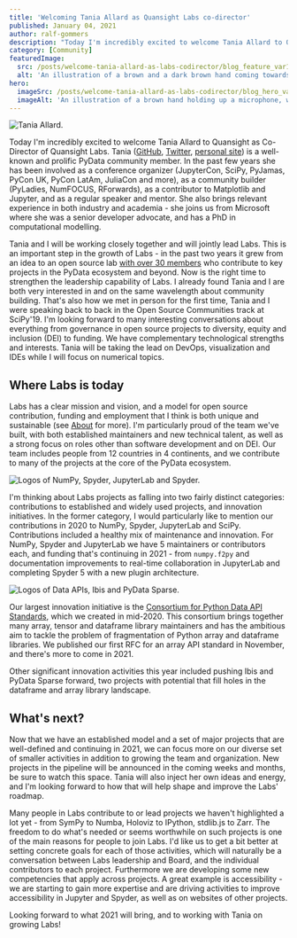 ```yaml
---
title: 'Welcoming Tania Allard as Quansight Labs co-director'
published: January 04, 2021
author: ralf-gommers
description: "Today I'm incredibly excited to welcome Tania Allard to Quansight as Co-Director of Quansight Labs. Tania is a well-known and prolific PyData community member. In the past few years she has been involved as a conference organizer (JupyterCon, SciPy, PyJamas, PyCon UK, PyCon LatAm, JuliaCon and more), as a community builder (PyLadies, NumFOCUS, RForwards), as a contributor to Matplotlib and Jupyter, and as a regular speaker and mentor. She also brings relevant experience in both industry and academia - she joins us from Microsoft where she was a senior developer advocate, and has a PhD in computational modelling."
category: [Community]
featuredImage:
  src: /posts/welcome-tania-allard-as-labs-codirector/blog_feature_var1.svg
  alt: 'An illustration of a brown and a dark brown hand coming towards each other to pass a business card with the logo of Quansight Labs.'
hero:
  imageSrc: /posts/welcome-tania-allard-as-labs-codirector/blog_hero_var1.svg
  imageAlt: 'An illustration of a brown hand holding up a microphone, with some graphical elements highlighting the top of the microphone.'
---
```


![Tania Allard.](/posts/welcome-tania-allard-as-labs-codirector/tania_allard.jpg)

Today I'm incredibly excited to welcome Tania Allard to Quansight as
Co-Director of Quansight Labs. Tania ([GitHub](https://github.com/trallard),
[Twitter](https://twitter.com/ixek/), [personal
site](https://www.bitsandchips.me/)) is a well-known and prolific PyData
community member. In the past few years she has been involved as a conference
organizer (JupyterCon, SciPy, PyJamas, PyCon UK, PyCon LatAm, JuliaCon and
more), as a community builder (PyLadies, NumFOCUS, RForwards), as a
contributor to Matplotlib and Jupyter, and as a regular speaker and mentor.
She also brings relevant experience in both industry and academia - she joins
us from Microsoft where she was a senior developer advocate, and has a PhD in
computational modelling.

Tania and I will be working closely together and will jointly lead Labs. This
is an important step in the growth of Labs - in the past two years it grew
from an idea to an open source lab [with over 30 members](/team) who
contribute to key projects in the PyData ecosystem and beyond. Now is the
right time to strengthen the leadership capability of Labs. I already found
Tania and I are both very interested in and on the same wavelength about
community building. That's also how we met in person for the first time,
Tania and I were speaking back to back in the Open Source Communities track
at SciPy'19. I'm looking forward to many interesting conversations about
everything from governance in open source projects to diversity, equity and
inclusion (DEI) to funding. We have complementary technological strengths and
interests. Tania will be taking the lead on DevOps, visualization and IDEs
while I will focus on numerical topics.

## Where Labs is today

Labs has a clear mission and vision, and a model for open source contribution, funding
and employment that I think is both unique and sustainable (see
[About](/about) for more). I'm particularly proud of the team we've built,
with both established maintainers and new technical talent, as well as a
strong focus on roles other than software development and on DEI. Our team
includes people from 12 countries in 4 continents, and we contribute to many
of the projects at the core of the PyData ecosystem.

![Logos of NumPy, Spyder, JupyterLab and Spyder.](/posts/welcome-tania-allard-as-labs-codirector/numpy_scipy_jlab_spyder_logos.png)

I'm thinking about Labs projects as falling into two fairly distinct
categories: contributions to established and widely used projects, and
innovation initiatives. In the former category, I would particularly like to
mention our contributions in 2020 to NumPy, Spyder, JupyterLab and SciPy.
Contributions included a healthy mix of maintenance and innovation. For
NumPy, Spyder and JupyterLab we have 5 maintainers or contributors each, and
funding that's continuing in 2021 - from `numpy.f2py` and documentation
improvements to real-time collaboration in JupyterLab and completing Spyder 5
with a new plugin architecture.

![Logos of Data APIs, Ibis and PyData Sparse.](/posts/welcome-tania-allard-as-labs-codirector/dataapis_ibis_sparse.png)

Our largest innovation initiative is the
[Consortium for Python Data API Standards](https://data-apis.org/), which we
created in mid-2020. This consortium brings together many array, tensor and
dataframe library maintainers and has the ambitious aim to tackle the problem
of fragmentation of Python array and dataframe libraries. We published our
first RFC for an array API standard in November, and there's more to come in
2021.

Other significant innovation activities this year included pushing Ibis and
PyData Sparse forward, two projects with potential that fill holes in the
dataframe and array library landscape.

## What's next?

Now that we have an established model and a set of major projects that are
well-defined and continuing in 2021, we can focus more on our diverse set of
smaller activities in addition to growing the team and organization. New
projects in the pipeline will be announced in the coming weeks and months, 
be sure to watch this space. Tania will also inject her own ideas
and energy, and I'm looking forward to how that will help shape and improve
the Labs' roadmap.

Many people in Labs contribute to or lead projects we haven't highlighted a
lot yet - from SymPy to Numba, Holoviz to IPython, stdlib.js to Zarr. The
freedom to do what's needed or seems worthwhile on such projects is one of
the main reasons for people to join Labs. I'd like us to get a bit better at
setting concrete goals for each of those activities, which will naturally be
a conversation between Labs leadership and Board, and the individual
contributors to each project. Furthermore we are developing some new
competencies that apply across projects. A great example is accessibility -
we are starting to gain more expertise and are driving activities to improve
accessibility in Jupyter and Spyder, as well as on websites of other
projects.

Looking forward to what 2021 will bring, and to working with Tania on growing Labs!
